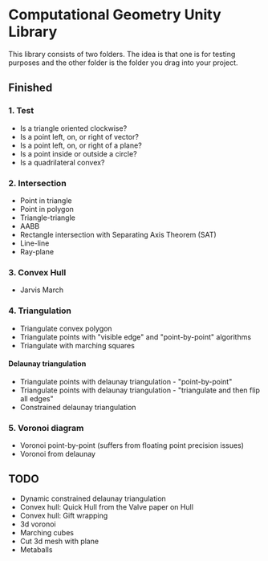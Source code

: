 # Computational Geometry Unity Library

This library consists of two folders. The idea is that one is for testing purposes and the other folder is the folder you drag into your project. 

## Finished


### 1. Test

* Is a triangle oriented clockwise?
* Is a point left, on, or right of vector?
* Is a point left, on, or right of a plane?
* Is a point inside or outside a circle?
* Is a quadrilateral convex?


### 2. Intersection

* Point in triangle
* Point in polygon
* Triangle-triangle
* AABB
* Rectangle intersection with Separating Axis Theorem (SAT)
* Line-line
* Ray-plane


### 3. Convex Hull

* Jarvis March


### 4. Triangulation

* Triangulate convex polygon
* Triangulate points with "visible edge" and "point-by-point" algorithms
* Triangulate with marching squares

#### Delaunay triangulation

* Triangulate points with delaunay triangulation - "point-by-point"
* Triangulate points with delaunay triangulation - "triangulate and then flip all edges"
* Constrained delaunay triangulation


### 5. Voronoi diagram

* Voronoi point-by-point (suffers from floating point precision issues)
* Voronoi from delaunay


## TODO

* Dynamic constrained delaunay triangulation
* Convex hull: Quick Hull from the Valve paper on Hull
* Convex hull: Gift wrapping
* 3d voronoi
* Marching cubes
* Cut 3d mesh with plane
* Metaballs
